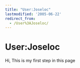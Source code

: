 ```yaml
---
title: "User:Joseloc"
lastmodified: '2005-06-22'
redirect_from:
  - /User%3AJoseloc/
---
```


User:Joseloc
============

Hi, This is my first step in this page
